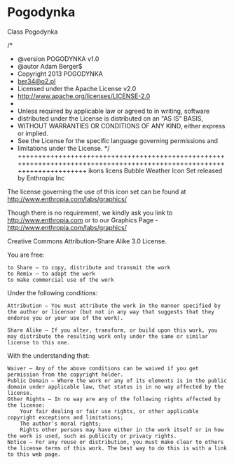 Pogodynka
=========

Class Pogodynka

/*
 *  @version POGODYNKA v1.0
 *  @autor Adam Berger$
 *  Copyright 2013 POGODYNKA
 *  <ber34@o2.pl>
 * Licensed under the Apache License v2.0
 * http://www.apache.org/licenses/LICENSE-2.0
 *
 * Unless required by applicable law or agreed to in writing, software
 * distributed under the License is distributed on an "AS IS" BASIS,
 * WITHOUT WARRANTIES OR CONDITIONS OF ANY KIND, either express or implied.
 * See the License for the specific language governing permissions and
 * limitations under the License.
 */
+++++++++++++++++++++++++++++++++++++++++++++++++++++++++++++++++++++++++++++++++++++++++++++++++++++++++++++++++++++++
ikons licens
Bubble Weather Icon Set released by Enthropia Inc
	
The license governing the use of this icon set can be found at http://www.enthropia.com/labs/graphics/

Though there is no requirement, we kindly ask you link to http://www.enthropia.com or to our Graphics Page - http://www.enthropia.com/labs/graphics/

Creative Commons Attribution-Share Alike 3.0 License.


You are free:

    to Share — to copy, distribute and transmit the work
    to Remix — to adapt the work
    to make commercial use of the work

Under the following conditions:

    Attribution — You must attribute the work in the manner specified by the author or licensor (but not in any way that suggests that they endorse you or your use of the work).

    Share Alike — If you alter, transform, or build upon this work, you may distribute the resulting work only under the same or similar license to this one.

With the understanding that:

    Waiver — Any of the above conditions can be waived if you get permission from the copyright holder.
    Public Domain — Where the work or any of its elements is in the public domain under applicable law, that status is in no way affected by the license.
    Other Rights — In no way are any of the following rights affected by the license:
        Your fair dealing or fair use rights, or other applicable copyright exceptions and limitations;
        The author's moral rights;
        Rights other persons may have either in the work itself or in how the work is used, such as publicity or privacy rights.
    Notice — For any reuse or distribution, you must make clear to others the license terms of this work. The best way to do this is with a link to this web page.
